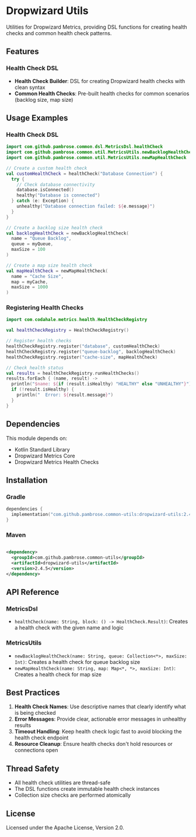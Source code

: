 # Dropwizard Utils

Utilities for Dropwizard Metrics, providing DSL functions for creating health checks and common health check patterns.

## Features

### Health Check DSL

- **Health Check Builder**: DSL for creating Dropwizard health checks with clean syntax
- **Common Health Checks**: Pre-built health checks for common scenarios (backlog size, map size)

## Usage Examples

### Health Check DSL

```kotlin
import com.github.pambrose.common.dsl.MetricsDsl.healthCheck
import com.github.pambrose.common.util.MetricsUtils.newBacklogHealthCheck
import com.github.pambrose.common.util.MetricsUtils.newMapHealthCheck

// Create a custom health check
val customHealthCheck = healthCheck("Database Connection") {
  try {
    // Check database connectivity
    database.isConnected()
    healthy("Database is connected")
  } catch (e: Exception) {
    unhealthy("Database connection failed: ${e.message}")
  }
}

// Create a backlog size health check
val backlogHealthCheck = newBacklogHealthCheck(
  name = "Queue Backlog",
  queue = myQueue,
  maxSize = 100
)

// Create a map size health check
val mapHealthCheck = newMapHealthCheck(
  name = "Cache Size",
  map = myCache,
  maxSize = 1000
)
```

### Registering Health Checks

```kotlin
import com.codahale.metrics.health.HealthCheckRegistry

val healthCheckRegistry = HealthCheckRegistry()

// Register health checks
healthCheckRegistry.register("database", customHealthCheck)
healthCheckRegistry.register("queue-backlog", backlogHealthCheck)
healthCheckRegistry.register("cache-size", mapHealthCheck)

// Check health status
val results = healthCheckRegistry.runHealthChecks()
results.forEach { (name, result) ->
  println("$name: ${if (result.isHealthy) "HEALTHY" else "UNHEALTHY"}")
  if (!result.isHealthy) {
    println("  Error: ${result.message}")
  }
}
```

## Dependencies

This module depends on:

- Kotlin Standard Library
- Dropwizard Metrics Core
- Dropwizard Metrics Health Checks

## Installation

### Gradle

```kotlin
dependencies {
  implementation("com.github.pambrose.common-utils:dropwizard-utils:2.4.5")
}
```

### Maven

```xml

<dependency>
  <groupId>com.github.pambrose.common-utils</groupId>
  <artifactId>dropwizard-utils</artifactId>
  <version>2.4.5</version>
</dependency>
```

## API Reference

### MetricsDsl

- `healthCheck(name: String, block: () -> HealthCheck.Result)`: Creates a health check with the given name and logic

### MetricsUtils

- `newBacklogHealthCheck(name: String, queue: Collection<*>, maxSize: Int)`: Creates a health check for queue backlog
  size
- `newMapHealthCheck(name: String, map: Map<*, *>, maxSize: Int)`: Creates a health check for map size

## Best Practices

1. **Health Check Names**: Use descriptive names that clearly identify what is being checked
2. **Error Messages**: Provide clear, actionable error messages in unhealthy results
3. **Timeout Handling**: Keep health check logic fast to avoid blocking the health check endpoint
4. **Resource Cleanup**: Ensure health checks don't hold resources or connections open

## Thread Safety

- All health check utilities are thread-safe
- The DSL functions create immutable health check instances
- Collection size checks are performed atomically

## License

Licensed under the Apache License, Version 2.0.
